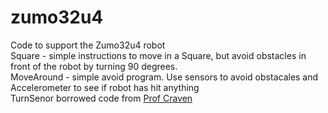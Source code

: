 # zumo32u4
Code to support the Zumo32u4 robot<br>
Square - simple instructions to move in a Square, but avoid obstacles in front of the robot by turning 90 degrees.<br>
MoveAround - simple avoid program. Use sensors to avoid obstacales and Accelerometer to see if robot has hit anything<br>
TurnSenor borrowed code from <a href="https://github.com/pvcraven/zumo_32u4_examples">Prof Craven</a>
